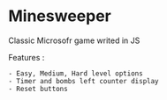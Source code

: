 # Minesweeper
Classic Microsofr game writed in JS 

Features :

    - Easy, Medium, Hard level options
    - Timer and bombs left counter display
    - Reset buttons
    

